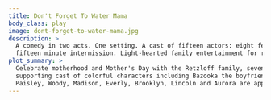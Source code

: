 ```yaml
---
title: Don't Forget To Water Mama
body_class: play
image: dont-forget-to-water-mama.jpg
description: >
  A comedy in two acts. One setting. A cast of fifteen actors: eight female, seven male. Running time two hours with a
  fifteen minute intermission. Light-hearted family entertainment for regional community theaters.
plot_summary: >
  Celebrate motherhood and Mother's Day with the Retzloff family, seven siblings striving to stay connected. With a
  supporting cast of colorful characters including Bazooka the boyfriend, a playful priest, and an Elvis impersonator,
  Paisley, Woody, Madison, Everly, Brooklyn, Lincoln and Aurora are appreciating their mama more every year.
---
```


